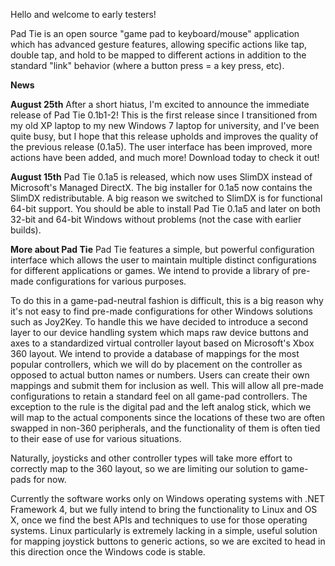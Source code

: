 Hello and welcome to early testers!

Pad Tie is an open source "game pad to keyboard/mouse" application which has advanced gesture features, allowing specific actions like tap, double tap, and hold to be mapped to different actions in addition to the standard "link" behavior (where a button press = a key press, etc).

**News**

**August 25th**
After a short hiatus, I'm excited to announce the immediate release of Pad Tie 0.1b1-2! This is the first release since I transitioned from my old XP laptop to my new Windows 7 laptop for university, and I've been quite busy, but I hope that this release upholds and improves the quality of the previous release (0.1a5). The user interface has been improved, more actions have been added, and much more! Download today to check it out!

**August 15th**
Pad Tie 0.1a5 is released, which now uses SlimDX instead of Microsoft's Managed DirectX. The big installer for 0.1a5 now contains the SlimDX redistributable. A big reason we switched to SlimDX is for functional 64-bit support. You should be able to install Pad Tie 0.1a5 and later on both 32-bit and 64-bit Windows without problems (not the case with earlier builds).

**More about Pad Tie**
Pad Tie features a simple, but powerful configuration interface which allows the user to maintain multiple distinct configurations for different applications or games. We intend to provide a library of pre-made configurations for various purposes.

To do this in a game-pad-neutral fashion is difficult, this is a big reason why it's not easy to find pre-made configurations for other Windows solutions such as Joy2Key. To handle this we have decided to introduce a second layer to our device handling system which maps raw device buttons and axes to a standardized virtual controller layout based on Microsoft's Xbox 360 layout. We intend to provide a database of mappings for the most popular controllers, which we will do by placement on the controller as opposed to actual button names or numbers. Users can create their own mappings and submit them for inclusion as well. This will allow all pre-made configurations to retain a standard feel on all game-pad controllers. The exception to the rule is the digital pad and the left analog stick, which we will map to the actual components since the locations of these two are often swapped in non-360 peripherals, and the functionality of them is often tied to their ease of use for various situations.

Naturally, joysticks and other controller types will take more effort to correctly map to the 360 layout, so we are limiting our solution to game-pads for now.

Currently the software works only on Windows operating systems with .NET Framework 4, but we fully intend to bring the functionality to Linux and OS X, once we find the best APIs and techniques to use for those operating systems. Linux particularly is extremely lacking in a simple, useful solution for mapping joystick buttons to generic actions, so we are excited to head in this direction once the Windows code is stable.